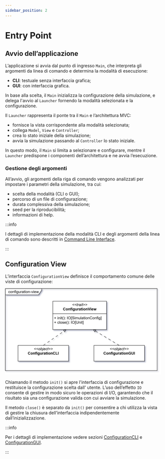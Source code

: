 ```yaml
---
sidebar_position: 2
---
```


# Entry Point

## Avvio dell’applicazione

L’applicazione si avvia dal punto di ingresso `Main`, che interpreta gli argomenti da linea di comando e determina la
modalità di esecuzione:

- **CLI**: testuale senza interfaccia grafica;
- **GUI**: con interfaccia grafica.

In base alla scelta, il `Main` inizializza la configurazione della simulazione, e delega l'avvio al `Launcher` fornendo
la modalità selezionata e la configurazione.

Il `Launcher` rappresenta il ponte tra il `Main` e l’architettura MVC:

- fornisce la vista corrispondente alla modalità selezionata;
- collega `Model`, `View` e `Controller`;
- crea lo stato iniziale della simulazione;
- avvia la simulazione passando al `Controller` lo stato iniziale.

In questo modo, il `Main` si limita a selezionare e configurare, mentre il `Launcher` predispone i componenti
dell’architettura e ne avvia l’esecuzione.

### Gestione degli argomenti

All’avvio, gli argomenti della riga di comando vengono analizzati per impostare i parametri della simulazione, tra cui:

- scelta della modalità (CLI o GUI);
- percorso di un file di configurazione;
- durata complessiva della simulazione;
- seed per la riproducibilità;
- informazioni di help.

:::info

I dettagli di implementazione della modalità CLI e degli argomenti della linea di comando sono descritti
in [Command Line Interface](../05-implementation/04-giulia-nardicchia/cli.md).

:::

## Configuration View

L’interfaccia `ConfigurationView` definisce il comportamento comune delle viste di configurazione:

![Configuration View UML](../../static/img/04-detailed-design/configuration-view.png)

Chiamando il metodo `init()` si apre l'interfaccia di configurazione e restituisce la configurazione scelta dall'
utente. L’uso dell’effetto `IO` consente di gestire in modo sicuro le operazioni di I/O, garantendo che il risultato
sia una configurazione valida con cui avviare la simulazione.

Il metodo `close()` è separato da `init()`  per consentire a chi utilizza la vista di gestire la chiusura
dell’interfaccia indipendentemente dall’inizializzazione.

:::info

Per i dettagli di implementazione vedere
sezioni [ConfigurationCLI](../05-implementation/04-giulia-nardicchia/cli.md#configurationcli)
e [ConfigurationGUI](../05-implementation/02-simone-ceredi/5-config-gui.md).

:::
